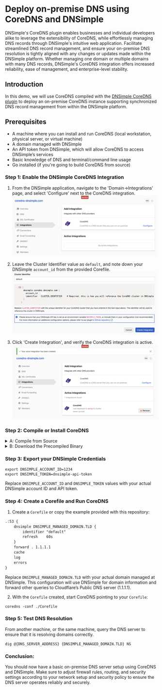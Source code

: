 # Deploy on-premise DNS using CoreDNS and DNSimple

DNSimple's CoreDNS plugin enables businesses and individual developers alike to leverage the extensibility of CoreDNS, while effortlessly managing DNS records through DNSimple's intuitive web application. Facilitate streamlined DNS record management, and ensure your on-premise DNS resolution is tightly aligned with any changes or updates made within the DNSimple platform. Whether managing one domain or multiple domains with many DNS records, DNSimple's CoreDNS integration offers increased reliability, ease of management, and enterprise-level stability.

## Introduction

In this demo, we will use CoreDNS compiled with the [DNSimple CoreDNS plugin](https://github.com/dnsimple/coredns-dnsimple/) to deploy an on-premise CoreDNS instance supporting synchronized DNS record management from within the DNSimple platform.

## Prerequisites

- A machine where you can install and run CoreDNS (local workstation, physical server, or virtual machine)
- A domain managed with DNSimple
- An API token from DNSimple, which will allow CoreDNS to access DNSimple’s services
- Basic knowledge of DNS and terminal/command line usage
- Go installed (if you're going to build CoreDNS from source)

### Step 1: Enable the DNSimple CoreDNS Integration

1. From the DNSimple application, navigate to the 'Domain->Integrations' page, and select 'Configure' next to the CoreDNS integration.
![domain_integrations](./images/domain_integrations.png)

2. Leave the Cluster Identifier value as `default`, and note down your DNSimple `account_id` from the provided Corefile.
![coredns_setup](./images/coredns_setup.png)

3. Click 'Create Integration', and verify the CoreDNS integration is active.
![coredns_active](./images/coredns_active.png)

### Step 2: Compile or Install CoreDNS

<details>
<summary>A: Compile from Source</summary>
<br>

1. Clone the CoreDNS source code from its official GitHub repository:

```shell
git clone https://github.com/coredns/coredns.git
```

2. Navigate to the CoreDNS directory:

```shell
cd coredns
```

3. Modify the `plugin.cfg` file to include the DNSimple plugin by adding the import statement after route53.

```txt
route53:route53
dnsimple:github.com/dnsimple/coredns-dnsimple
...
```

4. Get the CoreDNS DNSimple Plugin:

```shell
go get github.com/dnsimple/coredns-dnsimple
```

5. Build CoreDNS with the DNSimple Plugin:

```shell
go generate && go build
```

6. Verify and move the binary to a location in your PATH.

</details>

<details>
<summary>B: Download the Precompiled Binary</summary>
<br>

1. Go to the [DNSimple CoreDNS releases page](https://github.com/dnsimple/coredns-dnsimple/releases).
2. Download the latest release for your OS.
3. Extract and move the binary to a location in your PATH.

</details>

### Step 3: Export your DNSimple Credentials

```shell
export DNSIMPLE_ACCOUNT_ID=1234
export DNSIMPLE_TOKEN=dnsimple-api-token
```

Replace `DNSIMPLE_ACCOUNT_ID` and `DNSIMPLE_TOKEN` values with your actual DNSimple account ID and API token.

### Step 4: Create a Corefile and Run CoreDNS

1. Create a `Corefile` or copy the example provided with this repository:

```txt
.:53 {
    dnsimple DNSIMPLE_MANAGED_DOMAIN.TLD {
        identifier "default"
        refresh    60s
    }
    forward . 1.1.1.1
    cache
    log
    errors
}
```

Replace `DNSIMPLE_MANAGED_DOMAIN.TLD` with your actual domain managed at DNSimple. This configuration will use DNSimple for domain information and forward other queries to Cloudflare’s Public DNS server (1.1.1.1).

2. With the `Corefile` created, start CoreDNS pointing to your `Corefile`:

```shell
coredns -conf ./Corefile
```

### Step 5: Test DNS Resolution

From another machine, or the same machine, query the DNS server to ensure that it is resolving domains correctly.

```shell
dig @{DNS_SERVER_ADDRESS} {DNSIMPLE_MANAGED_DOMAIN.TLD} NS
```

### Conclusion:

You should now have a basic on-premise DNS server setup using CoreDNS and DNSimple. Make sure to adjust firewall rules, routing, and security settings according to your network setup and security policy to ensure the DNS server operates reliably and securely.

